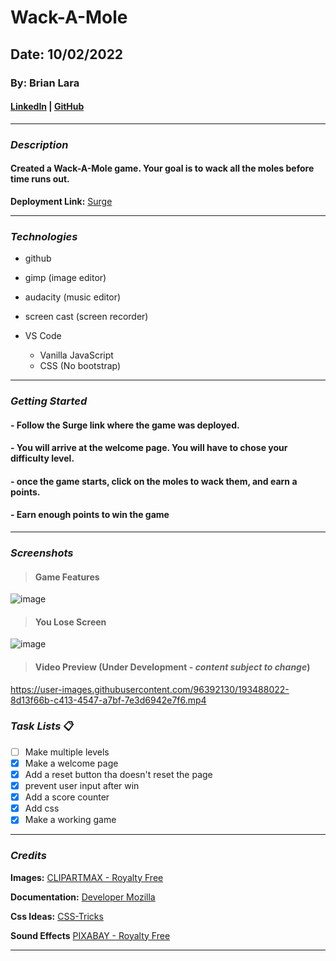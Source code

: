 # Wack-A-Mole

## Date: 10/02/2022

### By: Brian Lara

#### [LinkedIn](https://www.linkedin.com/in/brian-lara/) | [GitHub](https://github.com/BrianDLara)

---

### **_Description_**

#### Created a Wack-A-Mole game. Your goal is to wack all the moles before time runs out.

**Deployment Link:** [Surge](http://www.wam-game.surge.sh)

---

### **_Technologies_**

  - github

  - gimp (image  editor)

  - audacity (music editor)

  - screen cast (screen recorder)

- VS Code
  - Vanilla JavaScript
  - CSS (No bootstrap)



---

### **_Getting Started_**

#### - Follow the Surge link where the game was deployed.

#### - You will arrive at the welcome page. You will have to chose your difficulty level.

#### - once the game starts, click on the moles to wack them, and earn a points.

#### - Earn enough points to win the game

---

### **_Screenshots_**

> #### **Game Features**

![image](https://i.imgur.com/h9r6504.png)

> #### **You Lose Screen**

![image](https://i.imgur.com/7YzYolR.png)

> #### **Video Preview (Under Development - *content subject to change*)**
https://user-images.githubusercontent.com/96392130/193488022-8d13f66b-c413-4547-a7bf-7e3d6942e7f6.mp4


### **_Task Lists_** :clipboard:
- [ ] Make multiple levels
- [x] Make a welcome page
- [x] Add a reset button tha doesn't reset the page
- [x] prevent user input after win
- [x] Add a score counter
- [x] Add css
- [x] Make a working game

---

### **_Credits_**

**Images:** [CLIPARTMAX - Royalty Free](https://www.clipartmax.com/)

**Documentation:** [Developer Mozilla](https://developer.mozilla.org/en-US/docs/Web/JavaScript/Reference/Global_Objects/Array/forEach)

**Css Ideas:** [CSS-Tricks](https://css-tricks.com/)

**Sound Effects** [PIXABAY - Royalty Free](https://pixabay.com/sound-effects/?utm_source=link-attribution&amp;utm_medium=referral&amp;utm_campaign=music&amp;utm_content=7153)


---
